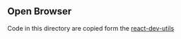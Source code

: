 ## Open Browser

Code in this directory are copied form the [react-dev-utils](https://github.com/facebook/create-react-app/blob/master/packages/react-dev-utils/openBrowser.js)

